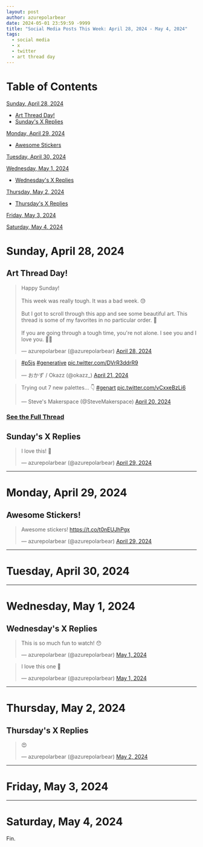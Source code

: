 ```yaml
---
layout: post
author: azurepolarbear
date: 2024-05-01 23:59:59 -9999
title: "Social Media Posts This Week: April 28, 2024 - May 4, 2024"
tags:
  - social media
  - x
  - twitter
  - art thread day
---
```


<!--suppress JSUnresolvedLibraryURL -->

# Table of Contents

[Sunday, April 28, 2024](#sunday-april-28-2024)
  - [Art Thread Day!](#art-thread-day)
  - [Sunday's X Replies](#sundays-x-replies)

[Monday, April 29, 2024](#monday-april-29-2024)
  - [Awesome Stickers](#awesome-stickers)

[Tuesday, April 30, 2024](#tuesday-april-30-2024)

[Wednesday, May 1, 2024](#wednesday-may-1-2024)
  - [Wednesday's X Replies](#wednesdays-x-replies)

[Thursday, May 2, 2024](#thursday-may-2-2024)
  - [Thursday's X Replies](#thursdays-x-replies)

[Friday, May 3, 2024](#friday-may-3-2024)

[Saturday, May 4, 2024](#saturday-may-4-2024)

# Sunday, April 28, 2024

## Art Thread Day!

<blockquote class="twitter-tweet"><p lang="en" dir="ltr">Happy Sunday!<br><br>This week was really tough. It was a bad week. 😓<br><br>But I got to scroll through this app and see some beautiful art. This thread is some of my favorites in no particular order. 🧵<br><br>If you are going through a tough time, you&#39;re not alone. I see you and I love you. 🫶🏽</p>&mdash; azurepolarbear (@azurepolarbear) <a href="https://twitter.com/azurepolarbear/status/1784652368904126796?ref_src=twsrc%5Etfw">April 28, 2024</a></blockquote> <script async src="https://platform.twitter.com/widgets.js" charset="utf-8"></script>

<blockquote class="twitter-tweet"><p lang="qme" dir="ltr"><a href="https://twitter.com/hashtag/p5js?src=hash&amp;ref_src=twsrc%5Etfw">#p5js</a> <a href="https://twitter.com/hashtag/generative?src=hash&amp;ref_src=twsrc%5Etfw">#generative</a> <a href="https://t.co/DVrR3ddrR9">pic.twitter.com/DVrR3ddrR9</a></p>&mdash; おかず / Okazz (@okazz_) <a href="https://twitter.com/okazz_/status/1782012248963367253?ref_src=twsrc%5Etfw">April 21, 2024</a></blockquote> <script async src="https://platform.twitter.com/widgets.js" charset="utf-8"></script>

<blockquote class="twitter-tweet"><p lang="en" dir="ltr">Trying out 7 new palettes... 👇 <a href="https://twitter.com/hashtag/genart?src=hash&amp;ref_src=twsrc%5Etfw">#genart</a> <a href="https://t.co/vCxxeBzLi6">pic.twitter.com/vCxxeBzLi6</a></p>&mdash; Steve&#39;s Makerspace (@SteveMakerspace) <a href="https://twitter.com/SteveMakerspace/status/1781712804371747237?ref_src=twsrc%5Etfw">April 20, 2024</a></blockquote> <script async src="https://platform.twitter.com/widgets.js" charset="utf-8"></script>

### [See the Full Thread](https://azurepolarbear.github.io/social-media/2024-04/2024-04-28/x/art-thread-day.html)

## Sunday's X Replies

<blockquote class="twitter-tweet"><p lang="en" dir="ltr">I love this! 💙</p>&mdash; azurepolarbear (@azurepolarbear) <a href="https://twitter.com/azurepolarbear/status/1784808679679590785?ref_src=twsrc%5Etfw">April 29, 2024</a></blockquote> <script async src="https://platform.twitter.com/widgets.js" charset="utf-8"></script>

----

# Monday, April 29, 2024

## Awesome Stickers!

<blockquote class="twitter-tweet"><p lang="en" dir="ltr">Awesome stickers! <a href="https://t.co/t0nEUJhPgx">https://t.co/t0nEUJhPgx</a></p>&mdash; azurepolarbear (@azurepolarbear) <a href="https://twitter.com/azurepolarbear/status/1785028126717759670?ref_src=twsrc%5Etfw">April 29, 2024</a></blockquote> <script async src="https://platform.twitter.com/widgets.js" charset="utf-8"></script>

----

# Tuesday, April 30, 2024

----

# Wednesday, May 1, 2024

## Wednesday's X Replies

<blockquote class="twitter-tweet"><p lang="en" dir="ltr">This is so much fun to watch! 😯</p>&mdash; azurepolarbear (@azurepolarbear) <a href="https://twitter.com/azurepolarbear/status/1785741292627988647?ref_src=twsrc%5Etfw">May 1, 2024</a></blockquote> <script async src="https://platform.twitter.com/widgets.js" charset="utf-8"></script>

<blockquote class="twitter-tweet"><p lang="en" dir="ltr">I love this one 💙</p>&mdash; azurepolarbear (@azurepolarbear) <a href="https://twitter.com/azurepolarbear/status/1785741625563459587?ref_src=twsrc%5Etfw">May 1, 2024</a></blockquote> <script async src="https://platform.twitter.com/widgets.js" charset="utf-8"></script>

----

# Thursday, May 2, 2024

## Thursday's X Replies

<blockquote class="twitter-tweet"><p lang="qme" dir="ltr">😍</p>&mdash; azurepolarbear (@azurepolarbear) <a href="https://twitter.com/azurepolarbear/status/1785919934326784407?ref_src=twsrc%5Etfw">May 2, 2024</a></blockquote> <script async src="https://platform.twitter.com/widgets.js" charset="utf-8"></script>

----

# Friday, May 3, 2024

----

# Saturday, May 4, 2024

Fin.
